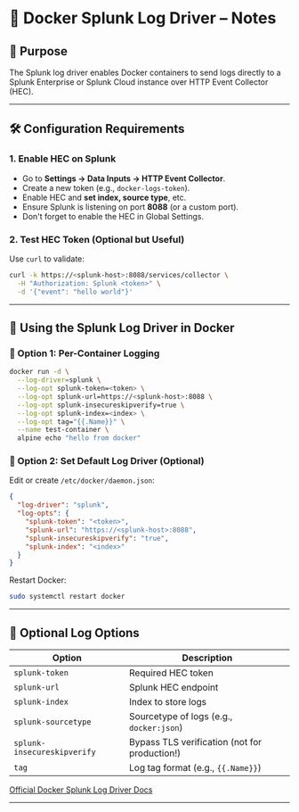 
# 🐳 Docker Splunk Log Driver – Notes

## 🔧 Purpose
The Splunk log driver enables Docker containers to send logs directly to a Splunk Enterprise or Splunk Cloud instance over HTTP Event Collector (HEC).

---

## 🛠️ Configuration Requirements

### 1. Enable HEC on Splunk
- Go to **Settings → Data Inputs → HTTP Event Collector**.
- Create a new token (e.g., `docker-logs-token`).
- Enable HEC and **set index, source type**, etc.
- Ensure Splunk is listening on port **8088** (or a custom port).
- Don't forget to enable the HEC in Global Settings.

### 2. Test HEC Token (Optional but Useful)
Use `curl` to validate:
```bash
curl -k https://<splunk-host>:8088/services/collector \
  -H "Authorization: Splunk <token>" \
  -d '{"event": "hello world"}'
```

---

## 🐋 Using the Splunk Log Driver in Docker

### 🔹 Option 1: Per-Container Logging
```bash
docker run -d \
  --log-driver=splunk \
  --log-opt splunk-token=<token> \
  --log-opt splunk-url=https://<splunk-host>:8088 \
  --log-opt splunk-insecureskipverify=true \
  --log-opt splunk-index=<index> \
  --log-opt tag="{{.Name}}" \
  --name test-container \
  alpine echo "hello from docker"
```

### 🔹 Option 2: Set Default Log Driver (Optional)
Edit or create `/etc/docker/daemon.json`:
```json
{
  "log-driver": "splunk",
  "log-opts": {
    "splunk-token": "<token>",
    "splunk-url": "https://<splunk-host>:8088",
    "splunk-insecureskipverify": "true",
    "splunk-index": "<index>"
  }
}
```

Restart Docker:
```bash
sudo systemctl restart docker
```

---

## 🧩 Optional Log Options

| Option                      | Description                                      |
|----------------------------|--------------------------------------------------|
| `splunk-token`             | Required HEC token                               |
| `splunk-url`               | Splunk HEC endpoint                              |
| `splunk-index`             | Index to store logs                              |
| `splunk-sourcetype`        | Sourcetype of logs (e.g., `docker:json`)         |
| `splunk-insecureskipverify`| Bypass TLS verification (not for production!)    |
| `tag`                      | Log tag format (e.g., `{{.Name}}`)               |

[Official Docker Splunk Log Driver Docs](https://docs.docker.com/engine/logging/drivers/splunk/)

---
